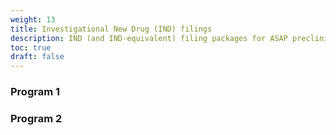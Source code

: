 ```yaml
---
weight: 13
title: Investigational New Drug (IND) filings
description: IND (and IND-equivalent) filing packages for ASAP preclinical programs
toc: true
draft: false
---
```


### Program 1

### Program 2